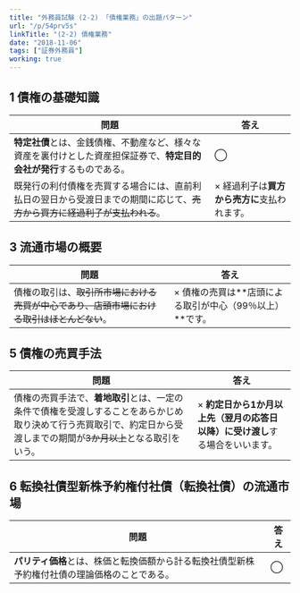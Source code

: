 ```yaml
---
title: "外務員試験 (2-2) 「債権業務」の出題パターン"
url: "/p/54prv5s"
linkTitle: "(2-2) 債権業務"
date: "2018-11-06"
tags: ["証券外務員"]
working: true
---
```


1 債権の基礎知識
----

| 問題 | 答え |
| ---- | ---- |
| **特定社債**とは、金銭債権、不動産など、様々な資産を裏付けとした資産担保証券で、**特定目的会社が発行**するものである。 | ◯ |
| 既発行の利付債権を売買する場合には、直前利払日の翌日から受渡日までの期間に応じて、<s>売方から買方に経過利子が支払われる</s>。 | × 経過利子は**買方から売方に**支払われます。 |


3 流通市場の概要
----

| 問題 | 答え |
| ---- | ---- |
| 債権の取引は、<s>取引所市場における売買が中心であり、店頭市場における取引はほとんどない</s>。 | × 債権の売買は**店頭による取引が中心（99％以上）**です。 |


5 債権の売買手法
----

| 問題 | 答え |
| ---- | ---- |
| 債権の売買手法で、<b>着地取引</b>とは、一定の条件で債権を受渡しすることをあらかじめ取り決めて行う売買取引で、約定日から受渡しまでの期間が<s>3か月以上</s>となる取引をいう。 | × **約定日から1か月以上先（翌月の応答日以降）に受け渡し**する場合をいいます。|


6 転換社債型新株予約権付社債（転換社債）の流通市場
----

| 問題 | 答え |
| ---- | ---- |
| <b>パリティ価格</b>とは、株価と転換価額から計る転換社債型新株予約権付社債の理論価格のことである。 | ◯ |



